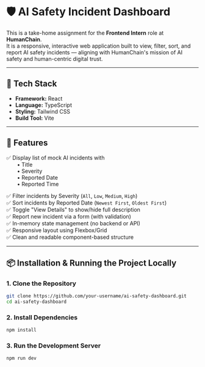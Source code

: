 # 🛡️ AI Safety Incident Dashboard

This is a take-home assignment for the **Frontend Intern** role at **HumanChain**.  
It is a responsive, interactive web application built to view, filter, sort, and report AI safety incidents — aligning with HumanChain's mission of AI safety and human-centric digital trust.

---

## 🔧 Tech Stack

- **Framework:** React
- **Language:** TypeScript
- **Styling:** Tailwind CSS
- **Build Tool:** Vite

---

## 🚀 Features

✅ Display list of mock AI incidents with  
  • Title  
  • Severity  
  • Reported Date  
  • Reported Time  

✅ Filter incidents by Severity (`All`, `Low`, `Medium`, `High`)  
✅ Sort incidents by Reported Date (`Newest First`, `Oldest First`)  
✅ Toggle "View Details" to show/hide full description  
✅ Report new incident via a form (with validation)  
✅ In-memory state management (no backend or API)  
✅ Responsive layout using Flexbox/Grid  
✅ Clean and readable component-based structure  

---

## 📦 Installation & Running the Project Locally

### 1. Clone the Repository

```bash
git clone https://github.com/your-username/ai-safety-dashboard.git
cd ai-safety-dashboard
```
### 2. Install Dependencies

```bash
npm install
```

### 3. Run the Development Server

```bash
npm run dev
```


